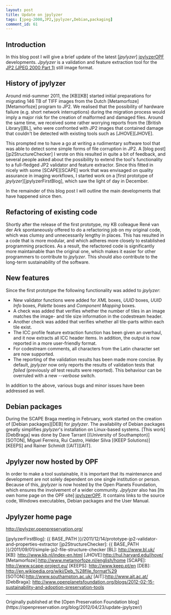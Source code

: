 ```yaml
---
layout: post
title: Update on jpylyzer
tags: [jpeg-2000,JP2,jpylyzer,Debian,packaging]
comment_id: 61
---
```


## Introduction

In this blog post I will give a brief update of the latest [*jpylyzer*] [jpylyzerOPF] developments. *Jpylyzer* is a validation and feature extraction tool for the [JP2 (JPEG 2000 Part 1)][jp2Spec] still image format.

<!-- more -->

## History of jpylyzer

Around mid-summer 2011, the [KB][KB] started initial preparations for migrating 146 TB of TIFF images from the Dutch [Metamorfoze][Metamorfoze] program to JP2. We realised that the possibility of hardware failure (e.g. short network interruptions) during the migration process would imply a major risk for the creation of malformed and damaged files. Around the same time, we received some rather worrying reports from the [British Library][BL], who were confronted with JP2 images that contained damage that couldn't be detected with existing tools such as [JHOVE][JHOVE]. 

This prompted me to have a go at  writing a rudimentary software tool that was able to detect some simple forms of file corruption in JP2. A [blog post][jp2StructureChecker] I wrote on this resulted in quite a bit of feedback, and several people asked about the possibility to extend the tool's functionality to a full-fledged JP2 validator and feature extractor. Since this fitted in nicely with some [SCAPE][SCAPE] work that was envisaged on quality assurance in imaging workflows, I started work on a [first prototype of *jpylyzer*][jpylyzerFirstBlog], which saw the light of day in December.

In the remainder of this blog post I will outline the main developments that have happened since then.

## Refactoring of existing code

Shortly after the release of the first prototype, my KB colleague René van der Ark spontaneously offered to do a refactoring job on my original code, which was clumsy and unnecessarily lengthy in places. This has resulted in a code that is more modular, and which adheres more closely to established programming practices. As a result, the refactored code is significantly more maintainable than the original one, which makes it easier for other programmers to contribute to *jpylyzer*. This should also contribute to the long-term sustainability of the software.

## New features

Since the first prototype the following functionality was added to *jpylyzer*:
  
- New validator functions were added for *XML* boxes, *UUID* boxes, *UUID Info* boxes, *Palette* boxes and *Component Mapping* boxes.
- A check was added that verifies whether the number of tiles in an image matches the image- and tile size information in the codestream header.
- Another check was added that verifies whether all tile-parts within each tile exist.
- The ICC profile feature extraction function has been given an overhaul, and it now extracts all ICC header items. In addition, the output is now reported in a more user-friendly format.
- For codestream comments, all characters from the Latin character set are now supported.
- The reporting of the validation results has been made more concise. By default, *jpylyzer* now only reports the results of validation tests that *failed* (previously *all* test results were reported). This behaviour can be overruled with a new *--verbose* switch.

In addition to the above, various bugs and minor issues have been addressed as well.

## Debian packages

During the SCAPE Braga meeting in February, work started on the creation of [Debian packages][DEB] for *jpylyzer*. The availability of Debian packages greatly simplifies *jpylyzer*'s installation on Linux-based systems. [This work][DebBraga] was done by Dave Tarrant [(University of Southampton)][SOTON], Miguel Ferreira, Rui Castro, Hélder Silva [(KEEP Solutions)][KEEPS] and Rainer Schmidt [(AIT)][AIT]. 

## Jpylyzer now hosted by OPF

In order to make a tool sustainable, it is important that its maintenance and development are not solely dependent on one single institution or person. Because of this, *jpylyzer* is now hosted by the Open Planets Foundation, which ensures the involvement of a wider community. *Jpylyzer* also has [its own home page on the OPF site] [jpylyzerOPF]. It contains links to the source code, Windows executables, Debian packages and the User Manual.

## Jpylyzer home page

<http://jpylyzer.openpreservation.org/>

[jpylyzerOPF]: http://jpylyzer.openpreservation.org/
[jpylyzerGit]:https://github.com/openpreserve/jpylyzer
[userManual]:http://jpylyzer.openpreservation.org//userManual.html
[jp2Spec]: http://www.jpeg.org/public/15444-1annexi.pdf
[jpylyzerFirstBlog]: {{ BASE_PATH }}/2011/12/14/prototype-jp2-validator-and-properties-extractor
[jp2StructureChecker]: {{ BASE_PATH }}/2011/09/01/simple-jp2-file-structure-checker
[BL]: http://www.bl.uk/
[KB]: http://www.kb.nl/index-en.html
[JHOVE]:http://hul.harvard.edu/jhove/
[Metamorfoze]:http://www.metamorfoze.nl/english/home
[SCAPE]: http://www.scape-project.eu/
[KEEPS]: http://www.keep.pt/en
[DEB]: http://en.wikipedia.org/wiki/Deb_%28file_format%29
[SOTON]:http://www.southampton.ac.uk/
[AIT]:http://www.ait.ac.at/
[DebBraga]: http://www.openplanetsfoundation.org/blogs/2012-02-15-sustainability-and-adoption-preservation-tools

<hr>
Originally published at the [Open Preservation Foundation blog](https://openpreservation.org/blog/2012/04/23/update-jpylyzer/)
